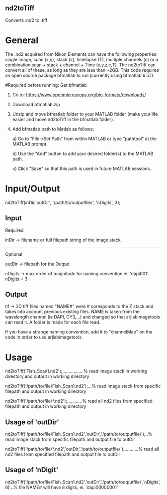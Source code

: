 ## nd2toTiff
Converts .nd2 to .tiff

# General
The .nd2 acquired from Nikon Elements can have the following properties: single image, scan (x,y), stack (z),  timelapse (T),  multiple channels (c) or a combination scan + stack + channel + Time (x,y,z,c,T). The nd2toTiff can convert all of these, as long as they are less than ~2GB. This code requires an open source package bfmatlab to run (currently using bfmatlab 6.5.1). 

#Required before running:
Get bfmatlab   
1) Go to:   https://www.openmicroscopy.org/bio-formats/downloads/

2) Download bfmatlab.zip
3) Unzip and move bfmatlab folder to your MATLAB folder (make your life easier and move nd2toTiff in the bfmatlab folder).

4) Add bfmatlab path to Matlab as follows:

      a) Go to "File->Set Path" from within MATLAB or type 
                            "pathtool" at the MATLAB prompt.
                            
      b) Use the "Add" button to add your desired folder(s) to 
                            the MATLAB path.
                            
      c) Click "Save" so that this path is used in future 
                            MATLAB sessions.


# Input/Output

nd2toTiff(inDir,'outDir', '/path/to/outputfile/', 'nDigits', 3); 

## Input
Required

inDir     -> filename or full filepath string of the image stack

-----

Optional

outDir   -> filepath for the Output

nDigits  -> max order of magnitude for naming convention
                               ei. 'dapi001'  nDigits = 3

## Output

tif          ->    3D tiff files named "NAME#" were # coresponds to the Z stack and
                  takes into account previous existing files. NAME is taken from the wavelength
                  channel (ie DAPI, CY3,...) and changed so that arjlabimagetools can
                  read it. A folder is made for each file read. 

If you have a strange naming convention, add it to "channelMap" on the code in order to use arjlabimagetools.

 
# Usage

nd2toTiff('Fish_Scan1.nd2');.................% read image stack in working directory and output in working directory

nd2toTiff('/path/to/file/Fish_Scan1.nd2');...% read image stack from specific filepath and output in working directory

nd2toTiff('/path/to/file/*.nd2');............% read all nd2 files from specified filepath and output in working directory

## Usage of 'outDir'

nd2toTiff('/path/to/file/Fish_Scan1.nd2','outDir','/path/to/outputfile/');..% read image stack from specific filepath and output file to outDir

nd2toTiff('/path/to/file/*.nd2','outDir','/path/to/outputfile/');...........% read all nd2 files from specified filepath and output file to outDir

## Usage of ‘nDigit'

nd2toTiff('/path/to/file/Fish_Scan1.nd2','outDir','/path/to/outputfile/',’nDigits’,8);..% file NAME# will have 8 digits, ei. 'dapi00000001'
